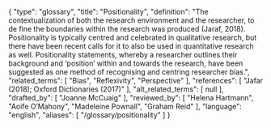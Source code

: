 {
    "type": "glossary",
    "title": "Positionality",
    "definition": "The contextualization of both the research environment and the researcher, to de fine the boundaries within the research was produced (Jaraf, 2018). Positionality is typically centred and celebrated in qualitative research, but there have been recent calls for it to also be used in quantitative research as well. Positionality statements, whereby a researcher outlines their background and ‘position’ within and towards the research, have been suggested as one method of recognising and centring researcher bias.",
    "related_terms": [
        "Bias",
        "Reflexivity",
        "Perspective"
    ],
    "references": [
        "Jafar (2018); Oxford Dictionaries (2017)"
    ],
    "alt_related_terms": [
        null
    ],
    "drafted_by": [
        "Joanne McCuaig"
    ],
    "reviewed_by": [
        "Helena Hartmann",
        "Aoife O’Mahony",
        "Madeleine Pownall",
        "Graham Reid"
    ],
    "language": "english",
    "aliases": [
        "/glossary/positionality"
    ]
}